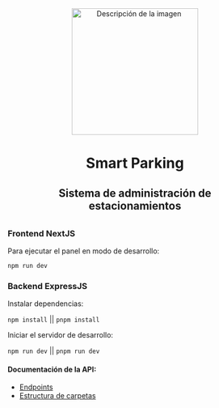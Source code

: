 
<div align="center">
  <img src="https://raw.githubusercontent.com/MrRevillod/SmartParking/main/Dise%C3%B1o/logo-transparency-bg.png" alt="Descripción de la imagen" width="250">
</div>

<div align="center" style="margin: 2rem;">
    <h1>Smart Parking</h1>
    <h2>Sistema de administración de estacionamientos</h2>
</div>


### Frontend NextJS

Para ejecutar el panel en modo de desarrollo:

``` npm run dev ```

### Backend ExpressJS

Instalar dependencias:

``` npm install ``` || ``` pnpm install ```

Iniciar el servidor de desarrollo:

``` npm run dev ``` || ``` pnpm run dev ```

#### Documentación de la API:

- [Endpoints](./Backend/Endpoints.md)
- [Estructura de carpetas](./Backend/Docs.md)
